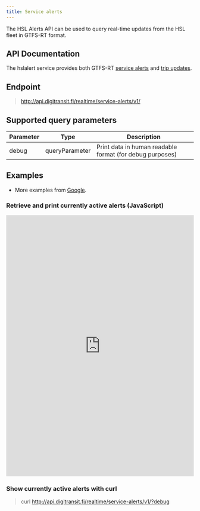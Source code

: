 ```yaml
---
title: Service alerts
---
```


The HSL Alerts API can be used to query real-time updates from the HSL fleet in GTFS-RT format.

## API Documentation
The hslalert service provides both GTFS-RT [service alerts](https://developers.google.com/transit/gtfs-realtime/guides/service-alerts) and [trip updates](https://developers.google.com/transit/gtfs-realtime/guides/trip-updates).

## Endpoint
> http://api.digitransit.fi/realtime/service-alerts/v1/

## Supported query parameters

| Parameter | Type           | Description                                              |
|-----------|----------------|----------------------------------------------------------|
| debug     | queryParameter | Print data in human readable format (for debug purposes) |  

## Examples
* More examples from [Google](https://developers.google.com/transit/gtfs-realtime/examples/code-samples).
 
### Retrieve and print currently active alerts (JavaScript)
<iframe height="700px" width="100%" src="https://repl.it/@mjaakko/RealtimeServiceAlerts?lite=true" scrolling="no" frameborder="no" allowtransparency="true" allowfullscreen="true" sandbox="allow-forms allow-pointer-lock allow-popups allow-same-origin allow-scripts allow-modals"></iframe>

### Show currently active alerts with curl
> curl http://api.digitransit.fi/realtime/service-alerts/v1/?debug
